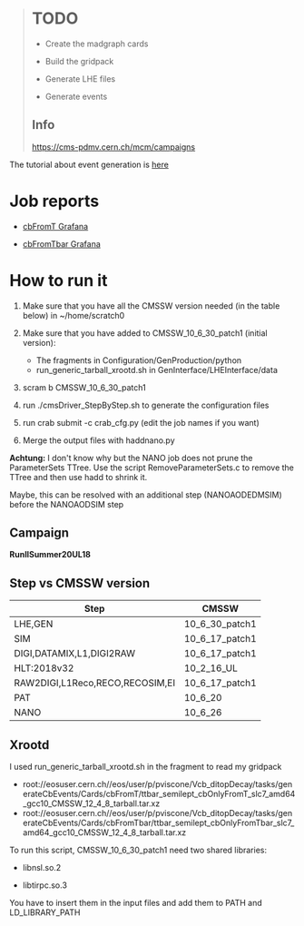 > # TODO
> 
> - Create the madgraph cards
> 
> - Build the gridpack
> 
> - Generate LHE files
> 
> - Generate events
> 
> ## Info
> 
>  https://cms-pdmv.cern.ch/mcm/campaigns

The tutorial about event generation is [here](../../tutorials/EventGeneration.md)

# Job reports

- [cbFromT Grafana](https://monit-grafana.cern.ch/d/cmsTMDetail/cms-task-monitoring-task-view?orgId=11&var-user=pviscone&var-task=230201_182456%3Apviscone_crab_TTbarSemileptonic_cbOnlyFromT_TuneCP5_13TeV-madgraphMLM-pythia8_FULLSIM&from=1675272296000&to=now)

- [cbFromTbar Grafana](https://monit-grafana.cern.ch/d/cmsTMDetail/cms-task-monitoring-task-view?orgId=11&var-user=pviscone&var-task=230201_182559%3Apviscone_crab_TTbarSemileptonic_cbOnlyFromTbar_TuneCP5_13TeV-madgraphMLM-pythia8_FULLSIM&from=1675272360000&to=now)

# How to run it

1. Make sure that you have all the CMSSW version needed (in the table below) in ~/home/scratch0

2. Make sure that you have added to CMSSW_10_6_30_patch1 (initial version):
   
   - The fragments in Configuration/GenProduction/python
   - run_generic_tarball_xrootd.sh in GenInterface/LHEInterface/data

3. scram b CMSSW_10_6_30_patch1

4. run ./cmsDriver_StepByStep.sh to generate the configuration files

5. run crab submit -c crab_cfg.py (edit the job names if you want)

6. Merge the output files with haddnano.py

**Achtung:** I don't know why but the NANO job does not prune the ParameterSets TTree. Use the script RemoveParameterSets.c to remove the TTree and then use hadd to shrink it.



Maybe, this can be resolved with an additional step (NANOAODEDMSIM) before the NANOAODSIM step

## Campaign

**RunIISummer20UL18**

## Step vs CMSSW version

| Step                            | CMSSW          |
| ------------------------------- | -------------- |
| LHE,GEN                         | 10_6_30_patch1 |
| SIM                             | 10_6_17_patch1 |
| DIGI,DATAMIX,L1,DIGI2RAW        | 10_6_17_patch1 |
| HLT:2018v32                     | 10_2_16_UL     |
| RAW2DIGI,L1Reco,RECO,RECOSIM,EI | 10_6_17_patch1 |
| PAT                             | 10_6_20        |
| NANO                            | 10_6_26        |

## Xrootd

I used run_generic_tarball_xrootd.sh in the fragment to read my gridpack 

- root://eosuser.cern.ch//eos/user/p/pviscone/Vcb_ditopDecay/tasks/generateCbEvents/Cards/cbFromT/ttbar_semilept_cbOnlyFromT_slc7_amd64_gcc10_CMSSW_12_4_8_tarball.tar.xz
- root://eosuser.cern.ch//eos/user/p/pviscone/Vcb_ditopDecay/tasks/generateCbEvents/Cards/cbFromTbar/ttbar_semilept_cbOnlyFromTbar_slc7_amd64_gcc10_CMSSW_12_4_8_tarball.tar.xz

To run this script, CMSSW_10_6_30_patch1 need two shared libraries: 

- libnsl.so.2

- libtirpc.so.3

You have to insert them in the input files and add them to PATH and LD_LIBRARY_PATH
